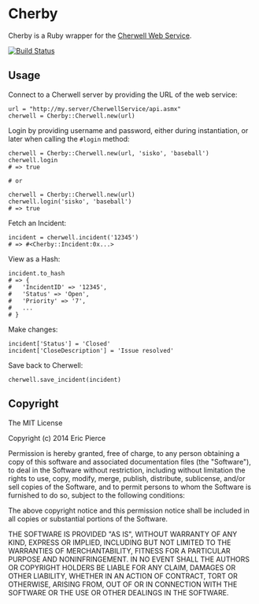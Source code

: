 Cherby
======

Cherby is a Ruby wrapper for the
[Cherwell Web Service](http://cherwellsupport.com/webhelp/cherwell/index.htm#1971.htm).

[![Build Status](https://secure.travis-ci.org/a-e/cherby.png?branch=dev)](http://travis-ci.org/a-e/cherby)


Usage
-----

Connect to a Cherwell server by providing the URL of the web service:

    url = "http://my.server/CherwellService/api.asmx"
    cherwell = Cherby::Cherwell.new(url)

Login by providing username and password, either during instantiation, or later
when calling the `#login` method:

    cherwell = Cherby::Cherwell.new(url, 'sisko', 'baseball')
    cherwell.login
    # => true

    # or

    cherwell = Cherby::Cherwell.new(url)
    cherwell.login('sisko', 'baseball')
    # => true

Fetch an Incident:

    incident = cherwell.incident('12345')
    # => #<Cherby::Incident:0x...>

View as a Hash:

    incident.to_hash
    # => {
    #   'IncidentID' => '12345',
    #   'Status' => 'Open',
    #   'Priority' => '7',
    #   ...
    # }

Make changes:

    incident['Status'] = 'Closed'
    incident['CloseDescription'] = 'Issue resolved'

Save back to Cherwell:

    cherwell.save_incident(incident)


Copyright
---------

The MIT License

Copyright (c) 2014 Eric Pierce

Permission is hereby granted, free of charge, to any person obtaining
a copy of this software and associated documentation files (the
"Software"), to deal in the Software without restriction, including
without limitation the rights to use, copy, modify, merge, publish,
distribute, sublicense, and/or sell copies of the Software, and to
permit persons to whom the Software is furnished to do so, subject to
the following conditions:

The above copyright notice and this permission notice shall be
included in all copies or substantial portions of the Software.

THE SOFTWARE IS PROVIDED "AS IS", WITHOUT WARRANTY OF ANY KIND,
EXPRESS OR IMPLIED, INCLUDING BUT NOT LIMITED TO THE WARRANTIES OF
MERCHANTABILITY, FITNESS FOR A PARTICULAR PURPOSE AND
NONINFRINGEMENT. IN NO EVENT SHALL THE AUTHORS OR COPYRIGHT HOLDERS BE
LIABLE FOR ANY CLAIM, DAMAGES OR OTHER LIABILITY, WHETHER IN AN ACTION
OF CONTRACT, TORT OR OTHERWISE, ARISING FROM, OUT OF OR IN CONNECTION
WITH THE SOFTWARE OR THE USE OR OTHER DEALINGS IN THE SOFTWARE.

